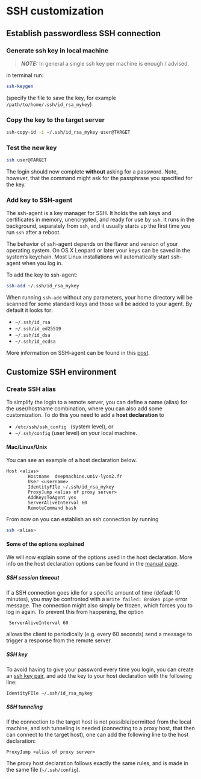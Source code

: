 # SSH customization

## Establish passwordless SSH connection

### Generate ssh key in local machine
>**_NOTE:_**  In general a single ssh key per machine is enough / advised.

in terminal run:
```sh
ssh-keygen
```
(specify the file to save the key, for example `/path/to/home/.ssh/id_rsa_mykey`)

### Copy the key to the target server
```sh
ssh-copy-id -i ~/.ssh/id_rsa_mykey user@TARGET
```

### Test the new key
```sh
ssh user@TARGET
```
The login should now complete **without** asking for a password. Note, however, that the command might ask for the passphrase you specified for the key.

### Add key to SSH-agent
The ssh-agent is a key manager for SSH. It holds the ssh keys and certificates in memory, unencrypted, and ready for use by `ssh`.  It runs in the background, separately from `ssh`, and it usually starts up the first time you run `ssh` after a reboot.

The behavior of ssh-agent depends on the flavor and version of your operating system. On OS X Leopard or later your keys can be saved in the system’s keychain. Most Linux installations will automatically start ssh-agent when you log in.

To add the key to ssh-agent:
```sh
ssh-add ~/.ssh/id_rsa_mykey
```
When running `ssh-add` without any parameters, your home directory will be scanned for some standard keys and those will be added to your agent. By default it looks for:
- `~/.ssh/id_rsa`
- `~/.ssh/id_ed25519`
- `~/.ssh/id_dsa`
- `~/.ssh/id_ecdsa`

More information on SSH-agent can be found in this [post](https://smallstep.com/blog/ssh-agent-explained/).

## Customize SSH environment

### Create SSH alias
To simplify the login to a remote server, you can define a name (alias) for the user/hostname combination, where you can also add some customization. To do this you need to add a **host declaration** to
- `/etc/ssh/ssh_config ` (system level), or
- `~/.ssh/config` (user level)
on your local machine.

#### Mac/Linux/Unix
You can see an example of a host declaration below.

```
Host <alias>
        Hostname  deepmachine.univ-lyon2.fr
        User <username>
        IdentityFIle ~/.ssh/id_rsa_mykey
        ProxyJump <alias of proxy server>
        AddKeysToAgent yes
        ServerAliveInterval 60
        RemoteCommand bash
```

From now on you can establish an ssh connection by running
```sh
ssh <alias>
```

#### Some of the options explained
We will now explain some of the options used in the host declaration. More info on the host declaration options can be found in the [manual page](https://linux.die.net/man/5/ssh_config).

##### SSH session timeout
If a SSH connection goes idle for a specific amount of time (default 10 minutes), you may be confronted with a `Write failed: Broken pipe` error message. The connection might also simply be frozen, which forces you to log in again. To prevent this from happening, the option
```
 ServerAliveInterval 60
```
allows the client to periodically (e.g. every 60 seconds) send a message to trigger a response from the remote server.

##### SSH key
To avoid having to give your password every time you login, you can create an [ssh key pair](#establish-passwordless-ssh-connection), and add the key to your host declaration with the following line:
```
IdentityFIle ~/.ssh/id_rsa_mykey
```

##### SSH tunneling
If the connection to the target host is not possible/permitted from the local machine, and ssh tunneling is needed (connecting to a proxy host, that then can connect to the target host), one can add the following line to the host declaration:
```
ProxyJump <alias of proxy server>
```
The proxy host declaration follows exactly the same rules, and is made in the same file (`~/.ssh/config`).
